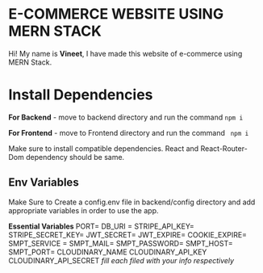 # E-COMMERCE WEBSITE USING MERN STACK

Hi! My name is **Vineet**, I have made this website of e-commerce using MERN Stack.

# Install Dependencies

**For Backend** - move to backend directory and run the command `npm i`

**For Frontend** - move to Frontend directory and run the command ` npm i`

Make sure to install compatible dependencies.
React and React-Router-Dom dependency should be same.

## Env Variables

Make Sure to Create a config.env file in backend/config directory and add appropriate variables in order to use the app.

**Essential Variables**
PORT=
DB_URI =
STRIPE_API_KEY=
STRIPE_SECRET_KEY=
JWT_SECRET=
JWT_EXPIRE=
COOKIE_EXPIRE=
SMPT_SERVICE =
SMPT_MAIL=
SMPT_PASSWORD=
SMPT_HOST=
SMPT_PORT=
CLOUDINARY_NAME
CLOUDINARY_API_KEY
CLOUDINARY_API_SECRET
_fill each filed with your info respectively_

